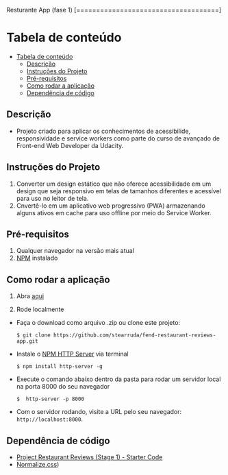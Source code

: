 Resturante App (fase 1)
[====================================]

# Tabela de conteúdo

- [Tabela de conteúdo](#tabela-de-conte%C3%BAdo)
  - [Descrição](#descri%C3%A7%C3%A3o)
  - [Instruções do Projeto](#instru%C3%A7%C3%B5es-do-projeto)
  - [Pré-requisitos](#pr%C3%A9-requisitos)
  - [Como rodar a aplicação](#como-rodar-a-aplica%C3%A7%C3%A3o)
  - [Dependência de código](#depend%C3%AAncia-de-c%C3%B3digo)

## Descrição

* Projeto criado para aplicar os conhecimentos de acessibilide, responsividade e service workers como parte do curso de avançado de Front-end Web Developer da Udacity.

## Instruções do Projeto

1) Converter um design estático que não oferece acessibilidade em um design que seja responsivo em telas de tamanhos diferentes e acessível para uso no leitor de tela.
2) Cnvertê-lo em um aplicativo web progressivo (PWA) armazenando alguns ativos em cache para uso offline por meio do Service Worker.

## Pré-requisitos
1. Qualquer navegador na versão mais atual
2. [NPM](https://www.npmjs.com/get-npm) instalado

## Como rodar a aplicação

1. Abra [aqui](https://github.com/gadernal/Projeto-03-Restaurante)

2. Rode localmente
* Faça o download como arquivo .zip ou clone este projeto:

    ```
    $ git clone https://github.com/stearruda/fend-restaurant-reviews-app.git
    ```

* Instale o [NPM HTTP Server](https://www.npmjs.com/package/http-server) via terminal 
  
    ```
    $ npm install http-server -g
    ```

* Execute o comando abaixo dentro da pasta para rodar um servidor local na porta 8000 do seu navegador

    ```
    $  http-server -p 8000
    ```

* Com o servidor rodando, visite a URL pelo seu navegador: `http://localhost:8000`.

## Dependência de código

* [Project Restaurant Reviews (Stage 1) - Starter Code](https://github.com/udacity/mws-restaurant-stage-1)
* [Normalize.css](https://necolas.github.io/normalize.css/))